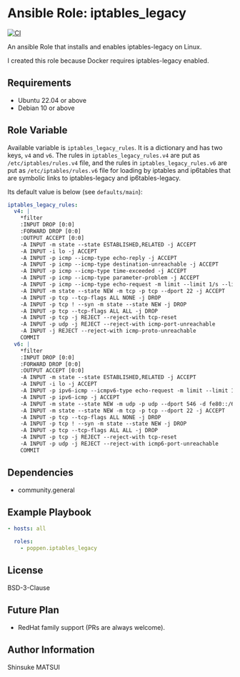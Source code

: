 # Ansible Role: iptables_legacy

[![CI](https://github.com/poppen/ansible-role-iptables-legacy/actions/workflows/ci.yml/badge.svg)](https://github.com/poppen/ansible-role-iptables-legacy/actions/workflows/ci.yml)

An ansible Role that installs and enables iptables-legacy on Linux.

I created this role because Docker requires iptables-legacy enabled.

## Requirements

- Ubuntu 22.04 or above
- Debian 10 or above

## Role Variable

Available variable is `iptables_legacy_rules`. It is a dictionary and has two keys, `v4` and `v6`.
The rules in `iptables_legacy_rules.v4` are put as `/etc/iptables/rules.v4` file, and the rules in `iptables_legacy_rules.v6` are put as `/etc/iptables/rules.v6` file for loading by iptables and ip6tables that are symbolic links to iptables-legacy and ip6tables-legacy.

Its default value is below (see `defaults/main`):

```yml
iptables_legacy_rules:
  v4: |
    *filter
    :INPUT DROP [0:0]
    :FORWARD DROP [0:0]
    :OUTPUT ACCEPT [0:0]
    -A INPUT -m state --state ESTABLISHED,RELATED -j ACCEPT
    -A INPUT -i lo -j ACCEPT
    -A INPUT -p icmp --icmp-type echo-reply -j ACCEPT
    -A INPUT -p icmp --icmp-type destination-unreachable -j ACCEPT
    -A INPUT -p icmp --icmp-type time-exceeded -j ACCEPT
    -A INPUT -p icmp --icmp-type parameter-problem -j ACCEPT
    -A INPUT -p icmp --icmp-type echo-request -m limit --limit 1/s --limit-burst 4 -j ACCEPT
    -A INPUT -m state --state NEW -m tcp -p tcp --dport 22 -j ACCEPT
    -A INPUT -p tcp --tcp-flags ALL NONE -j DROP
    -A INPUT -p tcp ! --syn -m state --state NEW -j DROP
    -A INPUT -p tcp --tcp-flags ALL ALL -j DROP
    -A INPUT -p tcp -j REJECT --reject-with tcp-reset
    -A INPUT -p udp -j REJECT --reject-with icmp-port-unreachable
    -A INPUT -j REJECT --reject-with icmp-proto-unreachable
    COMMIT
  v6: |
    *filter
    :INPUT DROP [0:0]
    :FORWARD DROP [0:0]
    :OUTPUT ACCEPT [0:0]
    -A INPUT -m state --state ESTABLISHED,RELATED -j ACCEPT
    -A INPUT -i lo -j ACCEPT
    -A INPUT -p ipv6-icmp --icmpv6-type echo-request -m limit --limit 1/s --limit-burst 4 -j ACCEPT
    -A INPUT -p ipv6-icmp -j ACCEPT
    -A INPUT -m state --state NEW -m udp -p udp --dport 546 -d fe80::/64 -j ACCEPT
    -A INPUT -m state --state NEW -m tcp -p tcp --dport 22 -j ACCEPT
    -A INPUT -p tcp --tcp-flags ALL NONE -j DROP
    -A INPUT -p tcp ! --syn -m state --state NEW -j DROP
    -A INPUT -p tcp --tcp-flags ALL ALL -j DROP
    -A INPUT -p tcp -j REJECT --reject-with tcp-reset
    -A INPUT -p udp -j REJECT --reject-with icmp6-port-unreachable
    COMMIT
```

## Dependencies

- community.general

## Example Playbook

```yml
- hosts: all

  roles:
    - poppen.iptables_legacy
```

## License

BSD-3-Clause

## Future Plan

- RedHat family support (PRs are always welcome).

## Author Information

Shinsuke MATSUI

